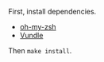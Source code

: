 First, install dependencies.

* [oh-my-zsh](https://github.com/robbyrussell/oh-my-zsh)
* [Vundle](https://github.com/gmarik/Vundle.vim)

Then `make install`.
